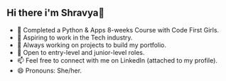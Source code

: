## Hi there i'm Shravya👋

<!--
**shravya-nallamilli/shravya-nallamilli** is a ✨ _special_ ✨ repository because its `README.md` (this file) appears on your GitHub profile.
-->

- 💞️ Completed a Python & Apps 8-weeks Course with Code First Girls.
- 👀 Aspiring to work in the Tech industry.
- 🌱 Always working on projects to build my portfolio.
- 💞️ Open to entry-level and junior-level roles.
- 📫 Feel free to connect with me on LinkedIn (attached to my profile).
- 😄 Pronouns: She/her.
